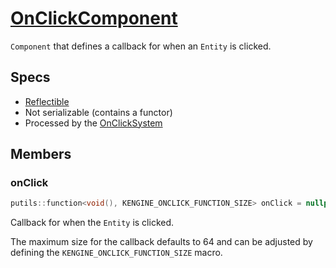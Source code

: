 # [OnClickComponent](OnClickComponent.hpp)

`Component` that defines a callback for when an `Entity` is clicked.

## Specs

* [Reflectible](https://github.com/phisko/putils/blob/master/reflection.md)
* Not serializable (contains a functor)
* Processed by the [OnClickSystem](../../systems/onclick/OnClickSystem.md)

## Members

### onClick

```cpp
putils::function<void(), KENGINE_ONCLICK_FUNCTION_SIZE> onClick = nullptr;
```

Callback for when the `Entity` is clicked.

The maximum size for the callback defaults to 64 and can be adjusted by defining the `KENGINE_ONCLICK_FUNCTION_SIZE` macro.